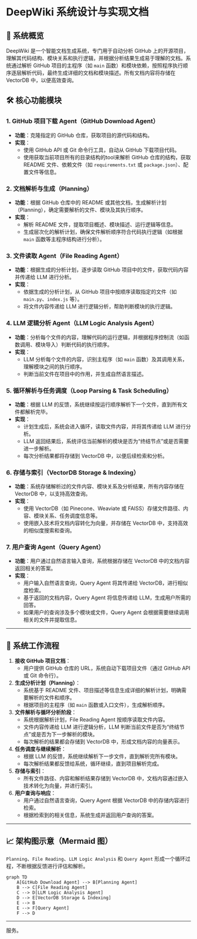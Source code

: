 
# DeepWiki 系统设计与实现文档

## 🧩 系统概览

DeepWiki 是一个智能文档生成系统，专门用于自动分析 GitHub 上的开源项目，理解其代码结构、模块关系和执行逻辑，并根据分析结果生成易于理解的文档。系统通过解析 GitHub 项目的主程序（如 `main` 函数）和模块依赖，按照程序执行顺序逐层解析代码，最终生成详细的文档和模块描述。所有文档内容将存储在 VectorDB 中，以便高效查询。

## 🛠️ 核心功能模块

### 1. **GitHub 项目下载 Agent（GitHub Download Agent）**

- **功能**：克隆指定的 GitHub 仓库，获取项目的源代码和结构。
- **实现**：
  - 使用 GitHub API 或 Git 命令行工具，自动从 GitHub 下载项目代码。
  - 使用获取当前项目所有的目录结构的tool来解析 GitHub 仓库的结构，获取 README 文件、依赖文件（如 `requirements.txt` 或 `package.json`）、配置文件等信息。

### 2. **文档解析与生成（Planning）**

- **功能**：根据 GitHub 仓库中的 README 或其他文档，生成解析计划（Planning），确定需要解析的文件、模块及其执行顺序。
- **实现**：
  - 解析 README 文件，提取项目概述、模块描述、运行逻辑等信息。
  - 生成层次化的解析计划，确保文件解析顺序符合代码执行逻辑（如根据 `main` 函数等主程序结构进行分析）。

### 3. **文件读取 Agent（File Reading Agent）**

- **功能**：根据生成的分析计划，逐步读取 GitHub 项目中的文件，获取代码内容并传递给 LLM 进行分析。
- **实现**：
  - 依据生成的分析计划，从 GitHub 项目中按顺序读取指定的文件（如 `main.py`、`index.js` 等）。
  - 将文件内容传递给 LLM 进行逻辑分析，帮助判断模块的执行逻辑。

### 4. **LLM 逻辑分析 Agent（LLM Logic Analysis Agent）**

- **功能**：分析每个文件的内容，理解代码的运行逻辑，并根据程序控制流（如函数调用、模块导入）判断代码的执行顺序。
- **实现**：
  - LLM 分析每个文件的内容，识别主程序（如 `main` 函数）及其调用关系，理解模块之间的执行顺序。
  - 判断当前文件在项目中的作用，并生成自然语言描述。

### 5. **循环解析与任务调度（Loop Parsing & Task Scheduling）**

- **功能**：根据 LLM 的反馈，系统继续按运行顺序解析下一个文件，直到所有文件都解析完毕。
- **实现**：
  - 计划生成后，系统会进入循环，读取文件内容，并将其传递给 LLM 进行分析。
  - LLM 返回结果后，系统评估当前解析的模块是否为“终结节点”或是否需要进一步解析。
  - 每次分析结果都将存储到 VectorDB 中，以便后续检索和分析。

### 6. **存储与索引（VectorDB Storage & Indexing）**

- **功能**：系统存储解析过的文件内容、模块关系及分析结果，所有内容存储在 VectorDB 中，以支持高效查询。
- **实现**：
  - 使用 VectorDB（如 Pinecone、Weaviate 或 FAISS）存储文件路径、内容、模块关系、任务调度信息等。
  - 使用嵌入技术将文档内容转化为向量，并存储在 VectorDB 中，支持高效的相似度搜索和查询。

### 7. **用户查询 Agent（Query Agent）**

- **功能**：用户通过自然语言输入查询，系统根据存储在 VectorDB 中的文档内容返回相关的答案。
- **实现**：
  - 用户输入自然语言查询，Query Agent 将其传递给 VectorDB，进行相似度检索。
  - 基于返回的文档内容，Query Agent 将信息传递给 LLM，生成用户所需的回答。
  - 如果用户的查询涉及多个模块或文件，Query Agent 会根据需要继续调用相关的文件并提取信息。

------

## 🔄 系统工作流程

1. **接收 GitHub 项目文档**：
   - 用户提供 GitHub 仓库的 URL，系统自动下载项目文件（通过 GitHub API 或 Git 命令行）。
2. **生成分析计划（Planning）**：
   - 系统基于 README 文件、项目描述等信息生成详细的解析计划，明确需要解析的文件和顺序。
   - 根据项目的主程序（如 `main` 函数或入口文件），生成解析顺序。
3. **文件解析与循环分析阶段**：
   - 系统根据解析计划，File Reading Agent 按顺序读取文件内容。
   - 文件内容传递给 LLM 进行逻辑分析，LLM 判断当前文件是否为“终结节点”或是否为下一步解析的模块。
   - 每次解析的结果都会存储到 VectorDB 中，形成文档内容的向量表示。
4. **任务调度与继续解析**：
   - 根据 LLM 的反馈，系统继续解析下一步文件，直到解析完所有模块。
   - 每次解析结果都反馈给系统，循环继续，直到项目解析完成。
5. **存储与索引**：
   - 所有文件路径、内容和解析结果存储到 VectorDB 中，文档内容通过嵌入技术转化为向量，并进行索引。
6. **用户查询与响应**：
   - 用户通过自然语言查询，Query Agent 根据 VectorDB 中的存储内容进行检索。
   - 根据检索到的相关信息，系统生成并返回用户查询的答案。

------

## 📈 架构图示意（Mermaid 图）

`Planning`、`File Reading`、`LLM Logic Analysis` 和 `Query Agent` 形成一个循环过程，不断根据反馈进行评估和解析。

```mermaid
graph TD
    A[GitHub Download Agent] --> B[Planning Agent]
    B --> C[File Reading Agent]
    C --> D[LLM Logic Analysis Agent]
    D --> E[VectorDB Storage & Indexing]
    E --> B
    E --> F[Query Agent]
    F --> D
```

------

服务。